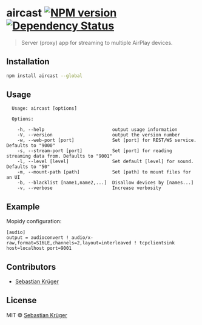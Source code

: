 # aircast [![NPM version][npm-image]][npm-url] [![Dependency Status][daviddm-image]][daviddm-url]
> Server (proxy) app for streaming to multiple AirPlay devices.

## Installation

```bash
npm install aircast --global
```


## Usage

```
  Usage: aircast [options]

  Options:

    -h, --help                         output usage information
    -V, --version                      output the version number
    -w, --web-port [port]              Set [port] for REST/WS service. Defaults to "9000"
    -s, --stream-port [port]           Set [port] for reading streaming data from. Defaults to "9001"
    -l, --level [level]                Set default [level] for sound. Defaults to "50"
    -m, --mount-path [path]            Set [path] to mount files for an UI
    -b, --blacklist [name1,name2,...]  Disallow devices by [names...]
    -v, --verbose                      Increase verbosity
```

## Example

Mopidy configuration:

```
[audio]
output = audioconvert ! audio/x-raw,format=S16LE,channels=2,layout=interleaved ! tcpclientsink host=localhost port=9001
```

## Contributors

- [Sebastian Krüger](http://theblackestbox.net)

## License

MIT © [Sebastian Krüger](http://theblackestbox.net)


[npm-image]: https://badge.fury.io/js/aircast.svg
[npm-url]: https://npmjs.org/package/aircast
[daviddm-image]: https://david-dm.org/100hz/aircast.svg?theme=shields.io
[daviddm-url]: https://david-dm.org/100hz/aircast
